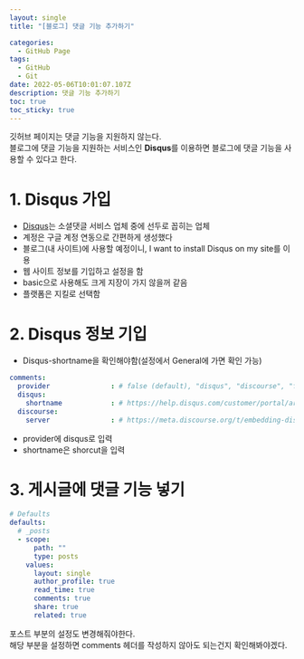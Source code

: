 ```yaml
---
layout: single
title: "[블로그] 댓글 기능 추가하기"

categories:
  - GitHub Page
tags:
  - GitHub
  - Git
date: 2022-05-06T10:01:07.107Z
description: 댓글 기능 추가하기
toc: true
toc_sticky: true
---
```


깃허브 페이지는 댓글 기능을 지원하지 않는다.  
블로그에 댓글 기능을 지원하는 서비스인 **Disqus**를 이용하면 블로그에 댓글 기능을 사용할 수 있다고 한다.

# 1. Disqus 가입
- [Disqus](https://disqus.com/)는 소셜댓글 서비스 업체 중에 선두로 꼽히는 업체
- 계정은 구글 계정 연동으로 간편하게 생성했다  
- 블로그(내 사이트)에 사용할 예정이니, I want to install Disqus on my site를 이용  
- 웹 사이트 정보를 기입하고 설정을 함  
- basic으로 사용해도 크게 지장이 가지 않을꺼 같음
- 플랫폼은 지킬로 선택함 

# 2. Disqus 정보 기입
- Disqus-shortname을 확인해야함(설정에서 General에 가면 확인 가능) 
```yml
comments:
  provider               : # false (default), "disqus", "discourse", "facebook", "staticman", "staticman_v2", "utterances", "giscus", "custom"
  disqus:
    shortname            : # https://help.disqus.com/customer/portal/articles/466208-what-s-a-shortname-
  discourse:
    server               : # https://meta.discourse.org/t/embedding-discourse-comments-via-javascript/31963 , e.g.: meta.discourse.org
```
- provider에 disqus로 입력  
- shortname은 shorcut을 입력

# 3. 게시글에 댓글 기능 넣기
```yml
# Defaults
defaults:
  # _posts
  - scope:
      path: ""
      type: posts
    values:
      layout: single
      author_profile: true
      read_time: true
      comments: true
      share: true
      related: true
```
포스트 부분의 설정도 변경해줘야한다.  
해당 부분을 설정하면 comments 헤더를 작성하지 않아도 되는건지 확인해봐야겠다.

